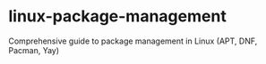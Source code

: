 # linux-package-management
Comprehensive guide to package management in Linux (APT, DNF, Pacman, Yay)
